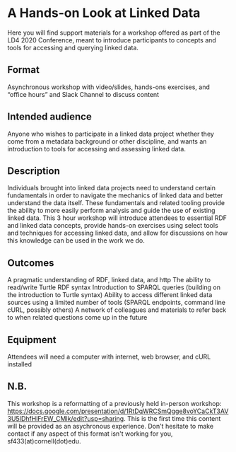 # A Hands-on Look at Linked Data
Here you will find support materials for a workshop offered as part of the LD4 2020 Conference, meant to introduce participants to concepts and tools for accessing and querying linked data.

## Format
Asynchronous workshop with video/slides, hands-ons exercises, and “office hours” and Slack Channel to discuss content

## Intended audience
Anyone who wishes to participate in a linked data project whether they come from a metadata background or other discipline, and wants an introduction to tools for accessing and assessing linked data.

## Description
Individuals brought into linked data projects need to understand certain fundamentals in order to navigate the mechanics of linked data and better understand the data itself. These fundamentals and related tooling provide the ability to more easily perform analysis and guide the use of existing linked data. This 3 hour workshop will introduce attendees to essential RDF and linked data concepts, provide hands-on exercises using select tools and techniques for accessing linked data, and allow for discussions on how this knowledge can be used in the work we do.

## Outcomes
A pragmatic understanding of RDF, linked data, and http
The ability to read/write Turtle RDF syntax
Introduction to SPARQL queries (building on the introduction to Turtle syntax)
Ability to access different linked data sources using a limited number of tools (SPARQL endpoints, command line cURL, possibly others)
A network of colleagues and materials to refer back to when related questions come up in the future

## Equipment
Attendees will need a computer with internet, web browser, and cURL installed

## N.B.
This workshop is a reformatting of a previously held in-person workshop: https://docs.google.com/presentation/d/1RtDqWRCSmQgge8voYCaCkT3AV3U5IDhfHlFrEW_CMlk/edit?usp=sharing. This is the first time this content will be provided as an asychronous experience. Don't hesitate to make contact if any aspect of this format isn't working for you, sf433(at)cornell(dot)edu.
